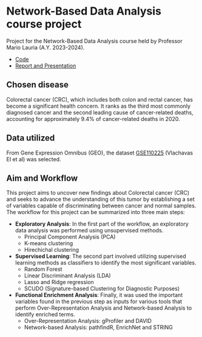# Network-Based Data Analysis course project

Project for the Network-Based Data Analysis course held by Professor Mario Lauria (A.Y. 2023-2024).

+ [Code](https://github.com/iamandreatonina/Network_based_Data-Analysis-/tree/main/Code)
+ [Report and Presentation](https://github.com/iamandreatonina/Network_based_Data-Analysis-/tree/main/Report_%26_Presentation)


## Chosen disease 

Colorectal cancer (CRC), which includes both colon and rectal cancer, has become a significant health concern. It ranks as the third most commonly diagnosed cancer and the second leading cause of cancer-related deaths, accounting for approximately 9.4% of cancer-related deaths in 2020.

## Data utilized 

From Gene Expression Omnibus (GEO), the dataset [GSE110225](https://www.ncbi.nlm.nih.gov/geo/query/acc.cgi?acc=GSE110225) (Vlachavas EI et al) was selected. 

## Aim and Workflow
    
This project aims to uncover new findings about Colorectal cancer (CRC) and seeks to advance the understanding of this tumor by establishing a set of variables capable of discriminating between cancer and normal samples. The workflow for this project can be summarized into three main steps:
  * **Exploratory Analysis**: In the first part of the workflow, an exploratory data analysis was performed using unsupervised methods.
      * Principal Component Analysis (PCA)
      * K-means clustering
      * Hirechichal clustering
  * **Supervised Learning**: The second part involved utilizing supervised learning methods as classifiers to identify the most significant variables.
      * Random Forest
      * Linear Discriminant Analysis (LDA)
      * Lasso and Ridge regression
      * SCUDO (Signature-based Clustering for Diagnostic Purposes)
  * **Functional Enrichment Analysis**: Finally, it was used the important variables found in the previous step as inputs for various tools that perform Over-Representation Analysis and Network-based Analysis to identify enriched terms.
      * Over-Representation Analysis: gProfiler and DAVID
      * Network-based Analysis: pathfindR, EnrichNet and STRING
